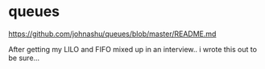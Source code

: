 # queues
https://github.com/johnashu/queues/blob/master/README.md

After getting my LILO and FIFO mixed up in an interview.. i wrote this out to be sure...

